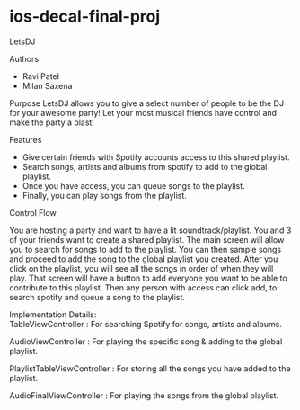 # ios-decal-final-proj
LetsDJ

Authors
- Ravi Patel
- Milan Saxena

Purpose
LetsDJ allows you to give a select number of people to be the DJ for your awesome party! Let your most musical friends have control and make the party a blast!

Features
- Give certain friends with Spotify accounts access to this shared playlist.
- Search songs, artists and albums from spotify to add to the global playlist.
- Once you have access, you can queue songs to the playlist.
- Finally, you can play songs from the playlist.


Control Flow

You are hosting a party and want to have a lit soundtrack/playlist. You and 3 of your friends want to create a shared playlist. The main screen will allow you to search for songs to add to the playlist. You can then sample songs and proceed to add the song to the global playlist you created. After you click on the playlist, you will see all the songs in order of when they will play. That screen will have a button to add everyone you want to be able to contribute to this playlist. Then any person with access can click add, to search spotify and queue a song to the playlist.

Implementation Details:  
  TableViewController : For searching Spotify for songs, artists and albums.
  
  AudioViewController : For playing the specific song & adding to the global playlist.
  
  PlaylistTableViewController : For storing all the songs you have added to the playlist.
  
  AudioFinalViewController : For playing the songs from the global playlist.
